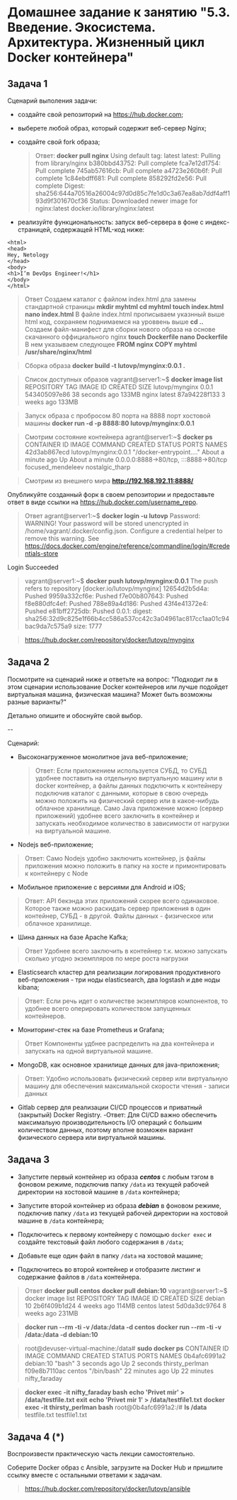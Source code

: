 
# Домашнее задание к занятию "5.3. Введение. Экосистема. Архитектура. Жизненный цикл Docker контейнера"


## Задача 1

Сценарий выполения задачи:

- создайте свой репозиторий на https://hub.docker.com;
- выберете любой образ, который содержит веб-сервер Nginx;
- создайте свой fork образа;
  >Ответ:
  **docker pull nginx**
  Using default tag: latest
latest: Pulling from library/nginx
b380bbd43752: Pull complete 
fca7e12d1754: Pull complete 
745ab57616cb: Pull complete 
a4723e260b6f: Pull complete 
1c84ebdff681: Pull complete 
858292fd2e56: Pull complete 
Digest: sha256:644a70516a26004c97d0d85c7fe1d0c3a67ea8ab7ddf4aff193d9f301670cf36
Status: Downloaded newer image for nginx:latest
docker.io/library/nginx:latest

- реализуйте функциональность:
запуск веб-сервера в фоне с индекс-страницей, содержащей HTML-код ниже:
```
<html>
<head>
Hey, Netology
</head>
<body>
<h1>I’m DevOps Engineer!</h1>
</body>
</html>
```

>Ответ
Создаем каталог с файлом index.html дла замены стандартной страницы
**mkdir myhtml
cd myhtml
touch index.html
nano index.html**
В файле index.html прописываем указнный выше html код, сохраняем
поднимаемся на уроввень выше
**cd ..**
Создаем файл-манифест для сборки нового образа на основе скачанного оффициального nginx
**touch Dockerfile
nano Dockerfile**
В нем указываем следующее
**FROM nginx
COPY myhtml /usr/share/nginx/html**

>Сборка образа
**docker build -t lutovp/mynginx:0.0.1 .**

>Список доступных образов
vagrant@server1:~$ **docker image list**
REPOSITORY       TAG       IMAGE ID       CREATED          SIZE
lutovp/mynginx   0.0.1     543405097e86   38 seconds ago   133MB
nginx            latest    87a94228f133   3 weeks ago      133MB



>Запуск образа с пробросом 80 порта на 8888 порт хостовой машины
**docker run -d -p 8888:80 lutovp/mynginx:0.0.1**

>Смотрим состояние контейнера
agrant@server1:~$ **docker ps**
CONTAINER ID   IMAGE                  COMMAND                  CREATED              STATUS              PORTS                                   NAMES
42d3ab867ecd   lutovp/mynginx:0.0.1   "/docker-entrypoint.…"   About a minute ago   Up About a minute   0.0.0.0:8888->80/tcp, :::8888->80/tcp   focused_mendeleev
  nostalgic_tharp

>Смотрим из внешнего мира
**http://192.168.192.11:8888/**



Опубликуйте созданный форк в своем репозитории и предоставьте ответ в виде ссылки на https://hub.docker.com/username_repo.

>Ответ
agrant@server1:~$ **docker login -u lutovp**
Password: 
WARNING! Your password will be stored unencrypted in /home/vagrant/.docker/config.json.
Configure a credential helper to remove this warning. See
https://docs.docker.com/engine/reference/commandline/login/#credentials-store

Login Succeeded
>vagrant@server1:~$ **docker push lutovp/mynginx:0.0.1**
The push refers to repository [docker.io/lutovp/mynginx]
12654d2b5d4a: Pushed 
9959a332cf6e: Pushed 
f7e00b807643: Pushed 
f8e880dfc4ef: Pushed 
788e89a4d186: Pushed 
43f4e41372e4: Pushed 
e81bff2725db: Pushed 
0.0.1: digest: sha256:32d9c825e1f66b4cc586a537cc42c3a04961ac817cc1aa01c94bac9da7c575a9 size: 1777

>https://hub.docker.com/repository/docker/lutovp/mynginx

## Задача 2

Посмотрите на сценарий ниже и ответьте на вопрос:
"Подходит ли в этом сценарии использование Docker контейнеров или лучше подойдет виртуальная машина, физическая машина? Может быть возможны разные варианты?"

Детально опишите и обоснуйте свой выбор.

--

Сценарий:

- Высоконагруженное монолитное java веб-приложение;
  >Ответ: 
  Если приложением используется СУБД, то СУБД удобнее поставить на отдельную виртуальную машину или в docker контейнер, 
  а файлы данных подключить к контейнеру подключив каталог с данными, которые в свою очередь можно положить на физический сервер или в какое-нибудь облачное хранилище. 
  Само Java приложение можно (сервер приложений) удобнее всего заключить в контейнер и запускать необходимое количество в зависимости от нагрузки на виртуальной машине.

- Nodejs веб-приложение;
>Ответ: Само Nodejs удобно заключить контейнер, js файлы приложения можно положить в папку на хосте и примонтировать к контейнеру с Node

- Мобильное приложение c версиями для Android и iOS;
>Ответ: API бекэнда этих приложений скорее всего одинаковое. Которое также можно раскидать сервер приложения в один контейнер, СУБД - в другой. Файлы данных - физическое или облачное хранилище.

- Шина данных на базе Apache Kafka;
>Ответ
Удобнее всего заключить в контейнер т.к. можно запускать сколько угодно экземпляров по мере роста нагрузки

- Elasticsearch кластер для реализации логирования продуктивного веб-приложения - три ноды elasticsearch, два logstash и две ноды kibana;
>Ответ:
Если речь идет о количестве экземпляров компонентов, то удобнее всего оперировать количеством запущенных контейнеров.

- Мониторинг-стек на базе Prometheus и Grafana;
>Ответ Компоненты удбнее распределить на два контейнера и запускать на одной виртуальной машине.

- MongoDB, как основное хранилище данных для java-приложения;
>Ответ: Удобно использовать физический сервер или виртуальную машину для обеспечения максимальной скорости чтения - записи данных

- Gitlab сервер для реализации CI/CD процессов и приватный (закрытый) Docker Registry.
-Ответ:
Для CI/CD важно обеспечить максимальую производительность I/O операций с большим количеством данных, поэтому вполне возможен вариант физического сервера или виртуальной машины.

## Задача 3

- Запустите первый контейнер из образа ***centos*** c любым тэгом в фоновом режиме, подключив папку ```/data``` из текущей рабочей директории на хостовой машине в ```/data``` контейнера;
  
- Запустите второй контейнер из образа ***debian*** в фоновом режиме, подключив папку ```/data``` из текущей рабочей директории на хостовой машине в ```/data``` контейнера;
  
- Подключитесь к первому контейнеру с помощью ```docker exec``` и создайте текстовый файл любого содержания в ```/data```;
  
- Добавьте еще один файл в папку ```/data``` на хостовой машине;
- Подключитесь во второй контейнер и отобразите листинг и содержание файлов в ```/data``` контейнера.
  
>Ответ
**docker pull centos**
**docker pull debian:10**
vagrant@server1:~$ docker image list
REPOSITORY       TAG       IMAGE ID       CREATED        SIZE
debian       10        2b6f409b1d24   4 weeks ago   114MB
centos       latest    5d0da3dc9764   8 weeks ago   231MB


>**docker run --rm -ti -v /data:/data -d centos**
>**docker run --rm -ti -v /data:/data -d debian:10**

>root@devuser-virtual-machine:/data# **sudo docker ps**
CONTAINER ID   IMAGE       COMMAND       CREATED          STATUS          PORTS     NAMES
0b4afc6991a2   debian:10   "bash"        3 seconds ago    Up 2 seconds              thirsty_perlman
f09e8b7110ac   centos      "/bin/bash"   22 minutes ago   Up 22 minutes             nifty_faraday


>**docker exec -it nifty_faraday bash**
>**echo 'Privet mir' > /data/testfile.txt**
>**exit**
>**echo 'Privet mir 1' > /data/testfile1.txt**
>**docker exec -it thirsty_perlman bash**
>root@0b4afc6991a2:/# **ls /data**
testfile.txt  testfile1.txt

## Задача 4 (*) 

Воспроизвести практическую часть лекции самостоятельно.

Соберите Docker образ с Ansible, загрузите на Docker Hub и пришлите ссылку вместе с остальными ответами к задачам.
>https://hub.docker.com/repository/docker/lutovp/ansible

